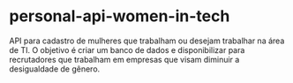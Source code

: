# personal-api-women-in-tech

API para cadastro de mulheres que trabalham ou desejam trabalhar na área de TI. O objetivo é criar um banco de dados e disponibilizar para recrutadores que trabalham em empresas que visam diminuir a desigualdade de gênero.
